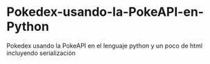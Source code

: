# Pokedex-usando-la-PokeAPI-en-Python
Pokedex usando la PokeAPI en el lenguaje python y un poco de html incluyendo serialización 
